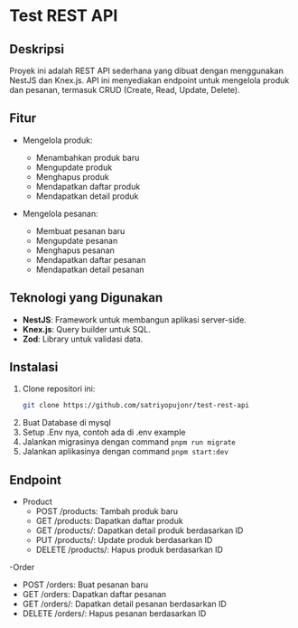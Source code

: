 # Test REST API

## Deskripsi
Proyek ini adalah REST API sederhana yang dibuat dengan menggunakan NestJS dan Knex.js. API ini menyediakan endpoint untuk mengelola produk dan pesanan, termasuk CRUD (Create, Read, Update, Delete).

## Fitur
- Mengelola produk:
  - Menambahkan produk baru
  - Mengupdate produk
  - Menghapus produk
  - Mendapatkan daftar produk
  - Mendapatkan detail produk

- Mengelola pesanan:
  - Membuat pesanan baru
  - Mengupdate pesanan
  - Menghapus pesanan
  - Mendapatkan daftar pesanan
  - Mendapatkan detail pesanan

## Teknologi yang Digunakan
- **NestJS**: Framework untuk membangun aplikasi server-side.
- **Knex.js**: Query builder untuk SQL.
- **Zod**: Library untuk validasi data.

## Instalasi

1. Clone repositori ini:
   ```bash
   git clone https://github.com/satriyopujonr/test-rest-api

2. Buat Database di mysql
3. Setup .Env nya, contoh ada di .env example
4. Jalankan migrasinya dengan command ``` pnpm run migrate ```
5. Jalankan aplikasinya dengan command ``` pnpm start:dev ```


## Endpoint
- Product
  - POST /products: Tambah produk baru
  - GET /products: Dapatkan daftar produk
  - GET /products/: Dapatkan detail produk berdasarkan ID
  - PUT /products/: Update produk berdasarkan ID
  - DELETE /products/: Hapus produk berdasarkan ID

-Order
  - POST /orders: Buat pesanan baru
  - GET /orders: Dapatkan daftar pesanan
  - GET /orders/: Dapatkan detail pesanan berdasarkan ID
  - DELETE /orders/: Hapus pesanan berdasarkan ID
